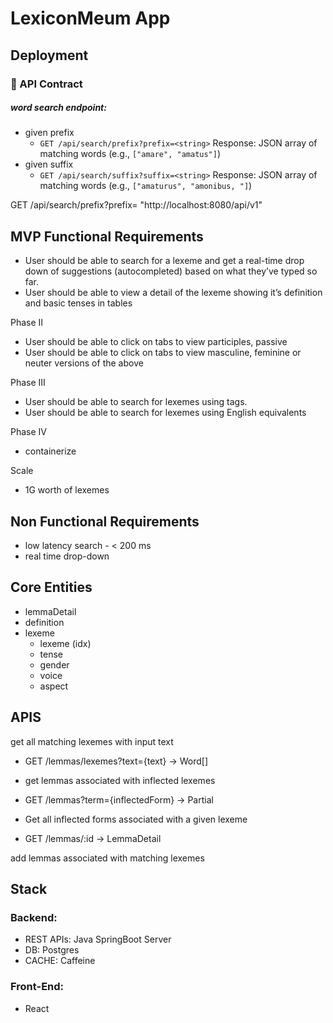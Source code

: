 # LexiconMeum App

## Deployment


### 🔄 API Contract

##### word search endpoint:
* given prefix
  - `GET /api/search/prefix?prefix=<string>`
    Response: JSON array of matching words (e.g., `["amare", "amatus"]`)
* given suffix
  - `GET /api/search/suffix?suffix=<string>`
    Response: JSON array of matching words (e.g., `["amaturus", "amonibus, "]`)

GET /api/search/prefix?prefix=
"http://localhost:8080/api/v1"

## MVP Functional Requirements
- User should be able to search for a lexeme and get a real-time drop down of suggestions (autocompleted) based on what they’ve typed so far.
- User should be able to view a detail of the lexeme showing it’s definition and basic tenses in tables

Phase II
- User should be able to click on tabs to view participles, passive
- User should be able to click on tabs to view masculine, feminine or neuter versions of the above

Phase III
- User should be able to search for lexemes using tags.
- User should be able to search for lexemes using English equivalents

Phase IV
- containerize

Scale 
- 1G worth of lexemes

## Non Functional Requirements
- low latency search - < 200 ms
- real time drop-down 


## Core Entities
- lemmaDetail
- definition
- lexeme
    - lexeme (idx)
    - tense
    - gender
    - voice
    - aspect

## APIS
get all matching lexemes with input text
- GET /lemmas/lexemes?text={text} -> Word[]

- get lemmas associated with inflected lexemes
- GET /lemmas?term={inflectedForm} -> Partial<Lemma>

- Get all inflected forms associated with a given lexeme
- GET /lemmas/:id -> LemmaDetail


add lemmas associated with matching lexemes

## Stack
### Backend:
- REST APIs: Java SpringBoot Server
- DB: Postgres
- CACHE: Caffeine

### Front-End:
- React